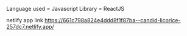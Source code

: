Language used = Javascript
Library = ReactJS


netlify app link https://661c798a824e4ddd8f1f87ba--candid-licorice-257dc7.netlify.app/